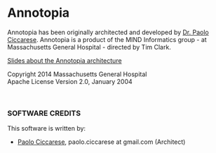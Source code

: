 Annotopia
=========

Annotopia has been originally architected and developed by [Dr. Paolo Ciccarese](http://www.paolociccarse.info). 
Annotopia is a product of the MIND Informatics group - at Massachusetts General Hospital - directed by Tim Clark.

[Slides about the Annotopia architecture](http://www.slideshare.net/paolociccarese/annotopia-overview-by-paolo-ciccarese)


Copyright 2014 Massachusetts General Hospital<br/>
Apache License Version 2.0, January 2004

<br/>

### SOFTWARE CREDITS

This software is written by:

   - [Paolo Ciccarese](http://www.paolociccarse.info), paolo.ciccarese at gmail.com (Architect)
